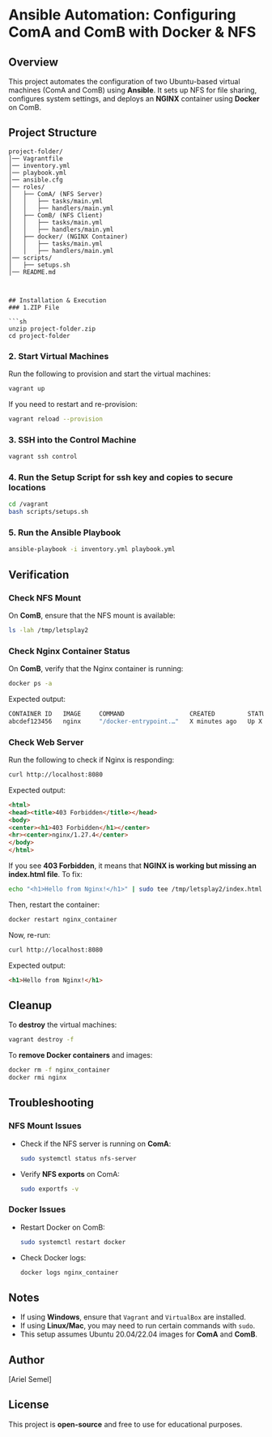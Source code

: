 # Ansible Automation: Configuring ComA and ComB with Docker & NFS

## Overview
This project automates the configuration of two Ubuntu-based virtual machines (ComA and ComB)
using **Ansible**. It sets up NFS for file sharing, configures system settings,
and deploys an **NGINX** container using **Docker** on ComB.


## Project Structure
```
project-folder/
│── Vagrantfile
│── inventory.yml
│── playbook.yml
│── ansible.cfg
│── roles/
│   ├── ComA/ (NFS Server)
│   │   ├── tasks/main.yml
│   │   ├── handlers/main.yml
│   ├── ComB/ (NFS Client)
│   │   ├── tasks/main.yml
│   │   ├── handlers/main.yml
│   ├── docker/ (NGINX Container)
│   │   ├── tasks/main.yml
│   │   ├── handlers/main.yml
│── scripts/
│   ├── setups.sh
│── README.md



## Installation & Execution
### 1.ZIP File

```sh
unzip project-folder.zip
cd project-folder
```

### 2. Start Virtual Machines
Run the following to provision and start the virtual machines:
```sh
vagrant up
```

If you need to restart and re-provision:
```sh
vagrant reload --provision
```

### 3. SSH into the Control Machine
```sh
vagrant ssh control
```

### 4. Run the Setup Script for ssh key and copies to secure locations
```sh
cd /vagrant
bash scripts/setups.sh
```

### 5. Run the Ansible Playbook
```sh
ansible-playbook -i inventory.yml playbook.yml
```

## Verification
### Check NFS Mount
On **ComB**, ensure that the NFS mount is available:
```sh
ls -lah /tmp/letsplay2
```

### Check Nginx Container Status
On **ComB**, verify that the Nginx container is running:
```sh
docker ps -a
```
Expected output:
```sh
CONTAINER ID   IMAGE     COMMAND                  CREATED         STATUS         PORTS                  NAMES
abcdef123456   nginx     "/docker-entrypoint.…"   X minutes ago   Up X minutes   0.0.0.0:8080->80/tcp   nginx_container
```

### Check Web Server
Run the following to check if Nginx is responding:
```sh
curl http://localhost:8080
```
Expected output:
```html
<html>
<head><title>403 Forbidden</title></head>
<body>
<center><h1>403 Forbidden</h1></center>
<hr><center>nginx/1.27.4</center>
</body>
</html>
```

If you see **403 Forbidden**, it means that **NGINX is working but missing an index.html file**.
To fix:
```sh
echo "<h1>Hello from Nginx!</h1>" | sudo tee /tmp/letsplay2/index.html
```
Then, restart the container:
```sh
docker restart nginx_container
```
Now, re-run:
```sh
curl http://localhost:8080
```
Expected output:
```html
<h1>Hello from Nginx!</h1>
```

## Cleanup
To **destroy** the virtual machines:
```sh
vagrant destroy -f
```
To **remove Docker containers** and images:
```sh
docker rm -f nginx_container
docker rmi nginx
```

## Troubleshooting
### NFS Mount Issues
- Check if the NFS server is running on **ComA**:
  ```sh
  sudo systemctl status nfs-server
  ```
- Verify **NFS exports** on ComA:
  ```sh
  sudo exportfs -v
  ```

### Docker Issues
- Restart Docker on ComB:
  ```sh
  sudo systemctl restart docker
  ```
- Check Docker logs:
  ```sh
  docker logs nginx_container
  ```

## Notes
- If using **Windows**, ensure that `Vagrant` and `VirtualBox` are installed.
- If using **Linux/Mac**, you may need to run certain commands with `sudo`.
- This setup assumes Ubuntu 20.04/22.04 images for **ComA** and **ComB**.

## Author
[Ariel Semel]

## License
This project is **open-source** and free to use for educational purposes.

